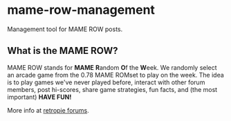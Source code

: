 # mame-row-management
Management tool for MAME ROW posts.

## What is the MAME ROW?

MAME ROW stands for **MAME** **R**andom **O**f the **W**eek. We randomly select an arcade game from the 0.78 MAME ROMset to play on the week. The idea is to play games we've never played before, interact with other forum members, post hi-scores, share game strategies, fun facts, and (the most important) **HAVE FUN!**

More info at [retropie forums](https://retropie.org.uk/forum/search?term=%22mame%20row%22&in=titles&sortBy=topic.title&sortDirection=desc&showAs=topics).
